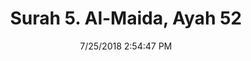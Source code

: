 ---
title       : "Surah 5. Al-Maida, Ayah 52"
date        : 7/25/2018 2:54:47 PM
draft       : false
type        : "quran"
layout      : "compare"
BookCode    : "CMP"
SurahNumber : "5"
AyahNumber  : "52"
TotalAyah   : "120"
---